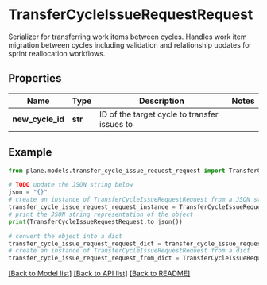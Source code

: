 # TransferCycleIssueRequestRequest

Serializer for transferring work items between cycles.  Handles work item migration between cycles including validation and relationship updates for sprint reallocation workflows.

## Properties

Name | Type | Description | Notes
------------ | ------------- | ------------- | -------------
**new_cycle_id** | **str** | ID of the target cycle to transfer issues to | 

## Example

```python
from plane.models.transfer_cycle_issue_request_request import TransferCycleIssueRequestRequest

# TODO update the JSON string below
json = "{}"
# create an instance of TransferCycleIssueRequestRequest from a JSON string
transfer_cycle_issue_request_request_instance = TransferCycleIssueRequestRequest.from_json(json)
# print the JSON string representation of the object
print(TransferCycleIssueRequestRequest.to_json())

# convert the object into a dict
transfer_cycle_issue_request_request_dict = transfer_cycle_issue_request_request_instance.to_dict()
# create an instance of TransferCycleIssueRequestRequest from a dict
transfer_cycle_issue_request_request_from_dict = TransferCycleIssueRequestRequest.from_dict(transfer_cycle_issue_request_request_dict)
```
[[Back to Model list]](../README.md#documentation-for-models) [[Back to API list]](../README.md#documentation-for-api-endpoints) [[Back to README]](../README.md)


